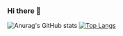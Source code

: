 ### Hi there 👋
![Anurag's GitHub stats](https://github-readme-stats.vercel.app/api?username=nematatu&count_private=true&show_icons=true&theme=dracula)
[![Top Langs](https://github-readme-stats.vercel.app/api/top-langs/?username=nematatu&layout=compact)](https://github.com/anuraghazra/github-readme-stats)

<!--
**nematatu/nematatu** is a ✨ _special_ ✨ repository because its `README.md` (this file) appears on your GitHub profile.

Here are some ideas to get you started:

- 🔭 I’m currently working on ...
- 🌱 I’m currently learning ...
- 👯 I’m looking to collaborate on ...
- 🤔 I’m looking for help with ...
- 💬 Ask me about ...
- 📫 How to reach me: ...
- 😄 Pronouns: ...
- ⚡ Fun fact: ...
-->
